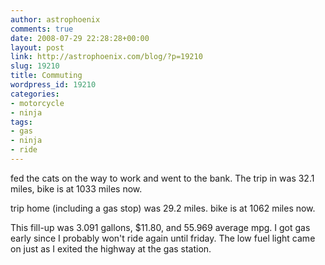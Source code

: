 ```yaml
---
author: astrophoenix
comments: true
date: 2008-07-29 22:28:28+00:00
layout: post
link: http://astrophoenix.com/blog/?p=19210
slug: 19210
title: Commuting
wordpress_id: 19210
categories:
- motorcycle
- ninja
tags:
- gas
- ninja
- ride
---
```


fed the cats on the way to work and went to the bank. The trip in was 32.1 miles, bike is at 1033 miles now.

trip home (including a gas stop) was 29.2 miles. bike is at 1062 miles now.

This fill-up was 3.091 gallons, $11.80, and 55.969 average mpg. I got gas early since I probably won't ride again until friday. The low fuel light came on just as I exited the highway at the gas station.
